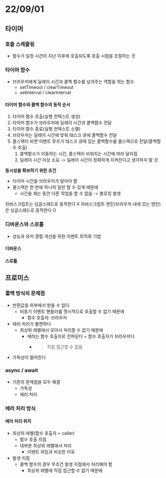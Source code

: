 # 22/09/01

## 타이머

### 호출 스케줄링
- 함수가 일정 시간이 지난 이후에 호출되도록 호출 시점을 조절하는 것

### 타이머 함수
- 브라우저에게 딜레이 시간과 콜백 함수를 넘겨주는 역할을 하는 함수
	- setTimeout / clearTimeout
	- setInterval / clearInterval

#### 타이머 함수와 콜백 함수의 동작 순서
1. 타이머 함수 호출(실행 컨텍스트 생성)
2. 타이머 함수가 브라우저에 딜레이 시간과 콜백함수 전달
3. 타이머 함수 종료(실행 컨텍스트 소멸)
4. 브라우저는 딜레이 시간에 맞춰 태스크 큐에 콜백함수 전달
5. 콜스택이 비면 이벤트 루프가 태스크 큐에 있는 콜백함수를 콜스텍으로 전달(콜백함수 호출)
	1. 콜백함수가 이동하는 시간, 콜스택이 비워지는 시간에 따라 달라짐
	2. 딜레이 시간 이상 소요 -> 딜레이 시간이 정확하게 지켜진다고 생각하지 말 것

**동시성을 확보하기 위한 조건**
- 타이머 시간을 브라우저가 알아야 함
- 콜스택은 한 번에 하나의 일만 할 수 있게 때문에
	- 시간을 재는 동안 다른 작업을 할 수 없음 -> 블로킹 발생

자바스크립트는 싱글스레드로 동작한다 X
자바스크립트 엔진(브라우저 내에 있는 엔진)은 싱글스레드로 동작한다 O

### 디바운스와 스로틀
- 성능과 유저 경험 개선을 위한 이벤트 최적화 기법

#### 디바운스

#### 스로틀



## 프로미스

### 콜백 방식의 문제점
- 반환값을 외부에서 받을 수 없다
	- 비동기 이벤트 핸들러를 명시적으로 호출할 수 없기 때문에
		- 함수 호출자: 브라우저
- 에러 처리가 불편하다
	- 최상위 레벨에서 모아서 처리할 수 없기 때문에
		- 에러는 함수 호출자로 전파된다 + 함수 호출자가 브라우저다
			- > 직접 접근할 수 없음
- 가독성이 떨어진다

### async / await
- 기존의 문제점을 모두 해결
	- 가독성
	- 에러 처리



### 에러 처리 방식

#### 에러 처리 위치
- 최상위 레벨(함수 호출자 = caller)
	- 함수 호출 지점
	- 대부분 최상위 레벨에서 처리
		- 이벤트 위임과 비슷한 이유
- 발생 지점
	- 콜백 함수의 경우 무조건 발생 지점에서 처리해야 함
		- 최상위 레벨에 직접 접근할 수 없기 때문에